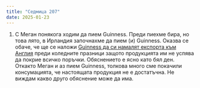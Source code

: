 ```yaml
---
title: "Седмица 207"
date: 2025-01-23
---
```


1. С Меган понякога ходим да пием Guinness. Преди пиехме бира, но това лято, в Ирландия започнахме да пием (и) Guinness. 
Оказва се обаче, че ще се наложи [Guinness да си намалят експорта към Англия](https://www.bbc.com/news/articles/cx2v5z0wvwzo) преди коледните празници защото продукцията им не успява да покрие всичко поръчки. 
Обяснението е ясно като бял ден. Откакто Меган и аз пием Guinness, толкова много сме покачили консумацията, че настоящата продукция не е достатъчна. Не виждам какво друго обяснение може да има.  


<script src="https://utteranc.es/client.js"
        repo="wiseblondie/brum-thoughts-chain"
        issue-term="pathname"
        theme="github-light"
        crossorigin="anonymous"
        async>
</script>
